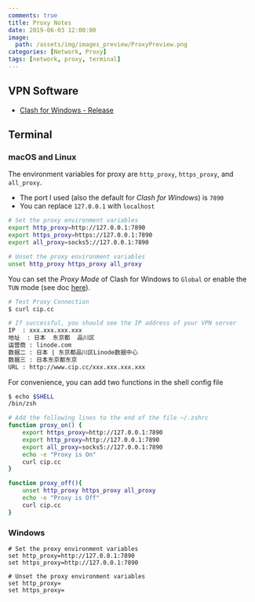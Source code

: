 ```yaml
---
comments: true
title: Proxy Notes
date: 2019-06-03 12:00:00
image:
  path: /assets/img/images_preview/ProxyPreview.png
categories: [Network, Proxy]
tags: [network, proxy, terminal]
---
```


## VPN Software

- [Clash for Windows - Release](https://github.com/Fndroid/clash_for_windows_pkg/releases)

## Terminal

### macOS and Linux

The environment variables for proxy are `http_proxy`, `https_proxy`, and `all_proxy`. 

- The port I used (also the default for *Clash for Windows*) is `7890`
- You can replace `127.0.0.1` with `localhost`

```bash
# Set the proxy environment variables
export http_proxy=http://127.0.0.1:7890
export https_proxy=https://127.0.0.1:7890
export all_proxy=socks5://127.0.0.1:7890

# Unset the proxy environment variables
unset http_proxy https_proxy all_proxy
```

You can set the *Proxy Mode* of Clash for Windows to `Global` or enable the `TUN` mode (see doc [here](https://docs.cfw.lbyczf.com/contents/tun.html)).

```bash
# Test Proxy Connection
$ curl cip.cc

# If successful, you should see the IP address of your VPN server
IP	: xxx.xxx.xxx.xxx
地址	: 日本  东京都  品川区
运营商	: linode.com
数据二	: 日本 | 东京都品川区Linode数据中心
数据三	: 日本东京都东京
URL	: http://www.cip.cc/xxx.xxx.xxx.xxx
```

For convenience, you can add two functions in the shell config file

```bash
$ echo $SHELL
/bin/zsh

# Add the following lines to the end of the file ~/.zshrc
function proxy_on() {
    export https_proxy=http://127.0.0.1:7890
    export http_proxy=http://127.0.0.1:7890
    export all_proxy=socks5://127.0.0.1:7890
    echo -e "Proxy is On"
    curl cip.cc
}

function proxy_off(){
    unset http_proxy https_proxy all_proxy
    echo -e "Proxy is Off"
    curl cip.cc
}
```

### Windows

```shell
# Set the proxy environment variables
set http_proxy=http://127.0.0.1:7890
set https_proxy=http://127.0.0.1:7890

# Unset the proxy environment variables
set http_proxy=
set https_proxy=
```
